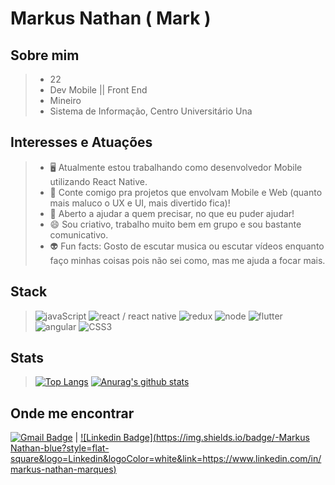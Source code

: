 
# Markus Nathan ( Mark )
## Sobre mim

> * 22
> * Dev Mobile || Front End
> * Mineiro
> * Sistema de Informação, Centro Universitário Una

## Interesses e Atuações

> - :desktop_computer: Atualmente estou trabalhando como desenvolvedor Mobile utilizando React Native.
> - 👯 Conte comigo pra projetos que envolvam Mobile e Web (quanto mais maluco o UX e UI, mais divertido fica)!
> - 💬 Aberto a ajudar a quem precisar, no que eu puder ajudar!
> - 😄 Sou criativo, trabalho muito bem em grupo e sou bastante comunicativo.
> - :alien: Fun facts: Gosto de escutar musica ou escutar vídeos enquanto faço minhas coisas pois não sei como, mas me ajuda a focar mais. 

## Stack

> ![javaScript](https://img.shields.io/badge/JavaScript-F7DF1E?style=for-the-badge&logo=JavaScript&logoColor=black)
> ![react / react native](https://img.shields.io/badge/React/%20React%20Native-61DAFB?style=for-the-badge&logo=React&logoColor=black)
> ![redux](https://img.shields.io/badge/Redux-764ABC?style=for-the-badge&logo=Redux&logoColor=black)
> ![node](https://img.shields.io/badge/Node.js-339933?style=for-the-badge&logo=Node.js&logoColor=white)
> ![flutter](https://img.shields.io/badge/Flutter-02569B?style=for-the-badge&logo=Flutter&logoColor=white)
> ![angular](https://img.shields.io/badge/Angular-DD0031?style=for-the-badge&logo=Angular&logoColor=white) 
> ![CSS3](https://img.shields.io/badge/CSS3-1572B6?style=for-the-badge&logo=CSS3&logoColor=white)


## Stats

> [![Top Langs](https://github-readme-stats.vercel.app/api/top-langs/?username=markusnt&hide=html,java&layout=compact,teX&theme=dracula)](https://github.com/anuraghazra/github-readme-stats) [![Anurag's github stats](https://github-readme-stats.vercel.app/api?username=markusnt&show_icons=true&theme=dracula)](https://github.com/anuraghazra/github-readme-stats) 

## Onde me encontrar

[![Gmail Badge](https://img.shields.io/badge/-markusntdev@gmail.com-c14438?style=flat-square&logo=Gmail&logoColor=white&link=mailto:markusntdev@gmail.com)](mailto:markusntdev@gmail.com) | [![Linkedin Badge](https://img.shields.io/badge/-Markus Nathan-blue?style=flat-square&logo=Linkedin&logoColor=white&link=https://www.linkedin.com/in/markus-nathan-marques)](https://www.linkedin.com/in/markus-nathan-marques)

